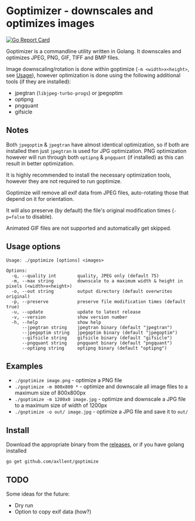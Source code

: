 # Goptimizer - downscales and optimizes images

[![Go Report Card](https://goreportcard.com/badge/github.com/axllent/goptimize)](https://goreportcard.com/report/github.com/axllent/goptimize)

Goptimizer is a commandline utility written in Golang. It downscales and optimizes JPEG, PNG, GIF, TIFF and BMP files.

Image downscaling/rotation is done within goptimize (`-m <width>x<height>`, see [Usage](#usage-options)), however optimization is done using the following additional tools (if they are installed):

- jpegtran (`libjpeg-turbo-progs`) or jpegoptim
- optipng
- pngquant
- gifsicle


## Notes

Both `jpegoptim` & `jpegtran` have almost identical optimization, so if both are installed then just `jpegtran` is used for JPG optimization. PNG optimization however will run through both `optipng` & `pngquant` (if installed) as this can result in better optimization.

It is highly recommended to install the necessary optimization tools, however they are not required to run goptimize.

Goptimize will remove all exif data from JPEG files, auto-rotating those that depend on it for orientation.

It will also preserve (by default) the file's original modification times (`-p=false` to disable).

Animated GIF files are not supported and automatically get skipped.


## Usage options

```
Usage: ./goptimize [options] <images>

Options:
  -q, --quality int        quality, JPEG only (default 75)
  -m, --max string         downscale to a maximum width & height in pixels (<width>x<height>)
  -o, --out string         output directory (default overwrites original)
  -p, --preserve           preserve file modification times (default true)
  -u, --update             update to latest release
  -v, --version            show version number
  -h, --help               show help
      --jpegtran string    jpegtran binary (default "jpegtran")
      --jpegoptim string   jpegoptim binary (default "jpegoptim")
      --gifsicle string    gifsicle binary (default "gifsicle")
      --pngquant string    pngquant binary (default "pngquant")
      --optipng string     optipng binary (default "optipng")
```


## Examples

- `./goptimize image.png` - optimize a PNG file
- `./goptimize -m 800x800 *` - optimize and downscale all image files to a maximum size of 800x800px
- `./goptimize -m 1200x0 image.jpg` - optimize and downscale a JPG file to a maximum size of width of 1200px
- `./goptimize -o out/ image.jpg` - optimize a JPG file and save it to `out/`


## Install

Download the appropriate binary from the [releases](https://github.com/axllent/goptimize/releases/latest), or if you have golang installed 
```
go get github.com/axllent/goptimize
```


## TODO

Some ideas for the future:

- Dry run
- Option to copy exif data (how?)

